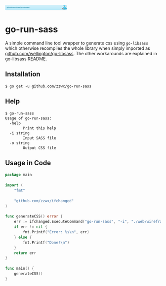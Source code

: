 [![github.com/zzwx/go-run-sass](./doc/gobadge.svg)](https://pkg.go.dev/github.com/zzwx/go-run-sass)

# go-run-sass

A simple command line tool wrapper to generate css using `go-libsass` which otherwise recompiles the whole library when simply
imported as [github.com/wellington/go-libsass](github.com/wellington/go-libsass). The other workarounds are explained in go-libsass README. 

## Installation

```
$ go get -u github.com/zzwx/go-run-sass
```

## Help

```
$ go-run-sass
Usage of go-run-sass:
  -help
        Print this help
  -i string
        Input SASS file
  -o string
        Output CSS file
```

## Usage in Code

```go
package main

import (
	"fmt"

	"github.com/zzwx/ifchanged"
)

func generateCSS() error {
	err := ifchanged.ExecuteCommand("go-run-sass", "-i", "./web/wireframe.scss", "-o", "./web/generated.css")
	if err != nil {
		fmt.Printf("Error: %s\n", err)
	} else {
		fmt.Printf("Done!\n")
	}
	return err
}

func main() {
	generateCSS()
}

```
